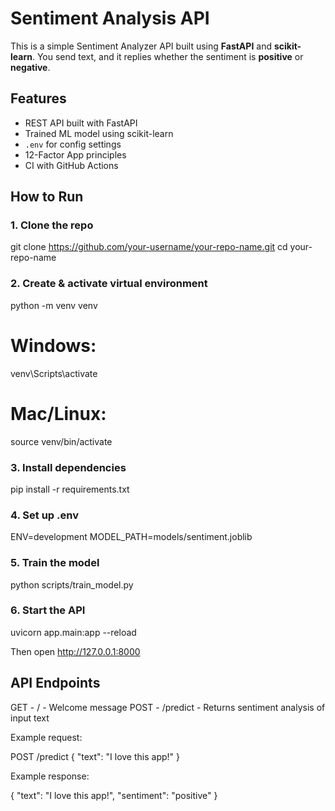 # Sentiment Analysis API

This is a simple Sentiment Analyzer API built using **FastAPI** and **scikit-learn**.
You send text, and it replies whether the sentiment is **positive** or **negative**.


## Features

- REST API built with FastAPI
- Trained ML model using scikit-learn
- `.env` for config settings
- 12-Factor App principles
- CI with GitHub Actions

## How to Run

### 1. Clone the repo

git clone https://github.com/your-username/your-repo-name.git
cd your-repo-name

### 2. Create & activate virtual environment
python -m venv venv
# Windows:
venv\Scripts\activate
# Mac/Linux:
source venv/bin/activate

### 3. Install dependencies
pip install -r requirements.txt

### 4. Set up .env
ENV=development
MODEL_PATH=models/sentiment.joblib

### 5. Train the model
python scripts/train_model.py

### 6. Start the API
uvicorn app.main:app --reload

Then open http://127.0.0.1:8000



## API Endpoints

GET - / - Welcome message
POST - /predict - Returns sentiment analysis of input text



Example request:

POST /predict
{
  "text": "I love this app!"
}


Example response:

{
  "text": "I love this app!",
  "sentiment": "positive"
}

